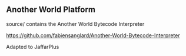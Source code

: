Another World Platform
-------------------------

source/ contains the Another World Bytecode Interpreter 

https://github.com/fabiensanglard/Another-World-Bytecode-Interpreter

Adapted to JaffarPlus

